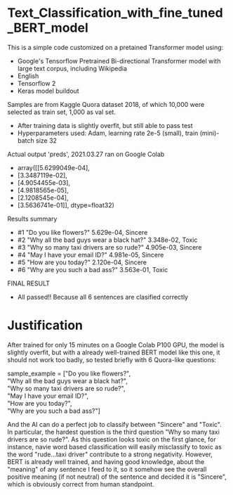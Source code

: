 # Text_Classification_with_fine_tuned_BERT_model

This is a simple code customized on a pretained Transformer model using:
- Google's Tensorflow Pretrained Bi-directional Transformer model with large text corpus, including Wikipedia
- English
- Tensorflow 2
- Keras model buildout

Samples are from Kaggle Quora dataset 2018, of which 10,000 were selected as train set, 1,000 as val set.
- After training data is slightly overfit, but still able to pass test
- Hyperparameters used: Adam, learning rate 2e-5 (small), train (mini)-batch size 32

Actual output 'preds', 2021.03.27 ran on Google Colab
- array([[5.6299049e-04],
- [3.3487119e-02],
- [4.9054455e-03],
- [4.9818565e-05],
- [2.1208545e-04],
- [3.5636741e-01]], dtype=float32)
     
Results summary
- #1 "Do you like flowers?" 5.629e-04, Sincere
- #2 "Why all the bad guys wear a black hat?" 3.348e-02, Toxic
- #3 "Why so many taxi drivers are so rude?" 4.905e-03, Sincere
- #4 "May I have your email ID?" 4.981e-05, Sincere
- #5 "How are you today?" 2.120e-04, Sincere
- #6 "Why are you such a bad ass?" 3.563e-01, Toxic

FINAL RESULT
- All passed!! Because all 6 sentences are clasified correctly

# Justification

After trained for only 15 minutes on a Google Colab P100 GPU, the model is slightly overfit, but with a already well-trained BERT model like this one, it should not work too badly, so tested briefly with 6 Quora-like questions:

sample_example = ["Do you like flowers?",\
                  "Why all the bad guys wear a black hat?",\
                  "Why so many taxi drivers are so rude?",\
                  "May I have your email ID?",\
                  "How are you today?",\
                  "Why are you such a bad ass?"]
                  
And the AI can do a perfect job to classify between "Sincere" and "Toxic". In particular, the hardest question is the third question "Why so many taxi drivers are so rude?". As this question looks toxic on the first glance, for instance, navie word based classification will easily misclassify to toxic as the word "rude...taxi driver" contribute to a strong negativity. However, BERT is already well trained, and having good knowledge, about the "meaning" of any sentence I feed to it, so it somehow see the overall positive meaning (if not neutral) of the sentence and decided it is "Sincere", which is obviously correct from human standpoint.

